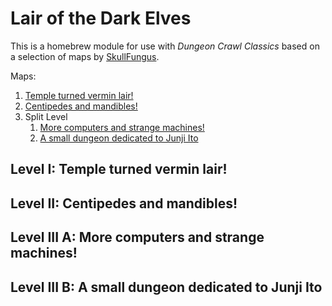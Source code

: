 # Lair of the Dark Elves

This is a homebrew module for use with _Dungeon Crawl Classics_ based on a selection of maps by [SkullFungus](https://twitter.com/skullfungus/).

Maps:

1. [Temple turned vermin lair!](https://twitter.com/skullfungus/status/1230996454170386433?s=20)
2. [Centipedes and mandibles!](https://twitter.com/skullfungus/status/1207062645263740931?s=20)
3. Split Level
   1. [More computers and strange machines!](https://twitter.com/skullfungus/status/1204513543388880897?s=20)
   2. [A small dungeon dedicated to Junji Ito](https://twitter.com/skullfungus/status/1195090582273699845?s=20)

## Level I: Temple turned vermin lair!



## Level II: Centipedes and mandibles!



## Level III A: More computers and strange machines!



## Level III B: A small dungeon dedicated to Junji Ito

